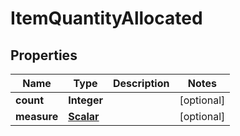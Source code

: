 

# ItemQuantityAllocated


## Properties

| Name | Type | Description | Notes |
|------------ | ------------- | ------------- | -------------|
|**count** | **Integer** |  |  [optional] |
|**measure** | [**Scalar**](Scalar.md) |  |  [optional] |



